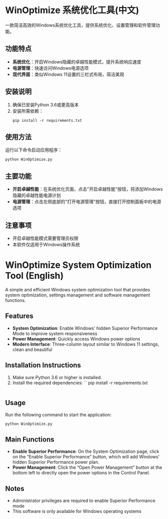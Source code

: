 # WinOptimize 系统优化工具(中文)

一款简洁高效的Windows系统优化工具，提供系统优化、设置管理和软件管理功能。

## 功能特点

- **系统优化**：开启Windows隐藏的卓越性能模式，提升系统响应速度
- **电源管理**：快速访问Windows电源选项
- **现代界面**：类似Windows 11设置的三栏式布局，简洁美观

## 安装说明

1. 确保已安装Python 3.6或更高版本
2. 安装所需依赖：
   ```
   pip install -r requirements.txt
   ```

## 使用方法

运行以下命令启动应用程序：
```
python WinOptimize.py
```

## 主要功能

- **开启卓越性能**：在系统优化页面，点击"开启卓越性能"按钮，将添加Windows隐藏的卓越性能电源计划
- **电源管理**：点击左侧底部的"打开电源管理"按钮，直接打开控制面板中的电源选项

## 注意事项

- 开启卓越性能模式需要管理员权限
- 本软件仅适用于Windows操作系统

# WinOptimize System Optimization Tool (English)

A simple and efficient Windows system optimization tool that provides system optimization, settings management and software management functions.

## Features

- **System Optimization**: Enable Windows' hidden Superior Performance Mode to improve system responsiveness
- **Power Management**: Quickly access Windows power options
- **Modern Interface**: Three-column layout similar to Windows 11 settings, clean and beautiful

## Installation Instructions

1. Make sure Python 3.6 or higher is installed.
2. Install the required dependencies:
   ``
   pip install -r requirements.txt
   ```

## Usage

Run the following command to start the application:
```
python WinOptimize.py
```

## Main Functions

- **Enable Superior Performance**: On the System Optimization page, click on the “Enable Superior Performance” button, which will add Windows' hidden Superior Performance power plan.
- **Power Management**: Click the “Open Power Management” button at the bottom left to directly open the power options in the Control Panel.

## Notes

- Administrator privileges are required to enable Superior Performance mode
- This software is only available for Windows operating systems